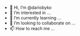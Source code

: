 - 👋 Hi, I’m @dariobyko
- 👀 I’m interested in ...
- 🌱 I’m currently learning ...
- 💞️ I’m looking to collaborate on ...
- 📫 How to reach me ...

<!---
dariobyko/dariobyko is a ✨ special ✨ repository because its `README.md` (this file) appears on your GitHub profile.
You can click the Preview link to take a look at your changes.
--->
